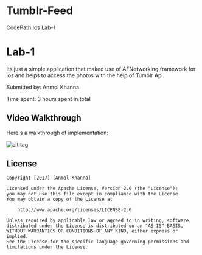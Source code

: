 # Tumblr-Feed
CodePath Ios Lab-1

# Lab-1

Its just a simple application that maked use of AFNetworking framework for ios and helps to access the photos with the help of Tumblr Api.

Submitted by: Anmol Khanna

Time spent: 3 hours spent in total



## Video Walkthrough 

Here's a walkthrough of implementation:


![alt tag](https://github.com/anmolkhanna93/tumblr-Feed/blob/master/tumblrFeed.gif)


## License

    Copyright [2017] [Anmol Khanna]

    Licensed under the Apache License, Version 2.0 (the "License");
    you may not use this file except in compliance with the License.
    You may obtain a copy of the License at

        http://www.apache.org/licenses/LICENSE-2.0

    Unless required by applicable law or agreed to in writing, software
    distributed under the License is distributed on an "AS IS" BASIS,
    WITHOUT WARRANTIES OR CONDITIONS OF ANY KIND, either express or implied.
    See the License for the specific language governing permissions and
    limitations under the License.
